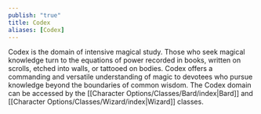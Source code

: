 ```yaml
---
publish: "true"
title: Codex
aliases: [Codex]
---
```

Codex is the domain of intensive magical study. Those who seek magical knowledge turn to the equations of power recorded in books, written on scrolls, etched into walls, or tattooed on bodies. Codex offers a commanding and versatile understanding of magic to devotees who pursue knowledge beyond the boundaries of common wisdom. The Codex domain can be accessed by the [[Character Options/Classes/Bard/index|Bard]] and [[Character Options/Classes/Wizard/index|Wizard]] classes.
